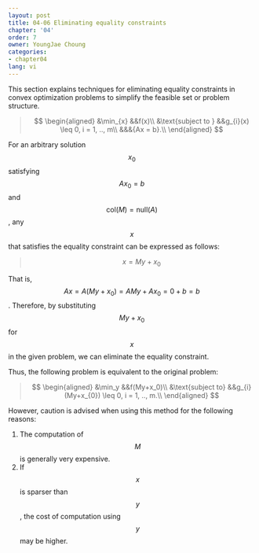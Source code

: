 ```yaml
---
layout: post
title: 04-06 Eliminating equality constraints
chapter: '04'
order: 7
owner: YoungJae Choung
categories:
- chapter04
lang: vi
---
```

This section explains techniques for eliminating equality constraints in convex optimization problems to simplify the feasible set or problem structure.

>$$
\begin{aligned}
&\min_{x} &&f(x)\\
&\text{subject to } &&g_{i}(x) \leq 0, i = 1, .., m\\
&&&{Ax = b}.\\
\end{aligned}
$$

For an arbitrary solution $$x_{0}$$ satisfying $$Ax_{0} = b$$ and $$\text{col}(M) = \text{null}(A)$$, any $$x$$ that satisfies the equality constraint can be expressed as follows:
>$$x = My + x_{0}$$

That is, $$Ax = A(My + x_{0}) = AMy + Ax_{0} = 0 + b = b$$. Therefore, by substituting $$My+x_{0}$$ for $$x$$ in the given problem, we can eliminate the equality constraint.

Thus, the following problem is equivalent to the original problem:

>$$
\begin{aligned}
&\min_y &&f(My+x_0)\\
&\text{subject to} &&g_{i}(My+x_{0}) \leq 0, i = 1, .., m.\\
\end{aligned}
$$

However, caution is advised when using this method for the following reasons:
1. The computation of $$M$$ is generally very expensive.
2. If $$x$$ is sparser than $$y$$, the cost of computation using $$y$$ may be higher.
